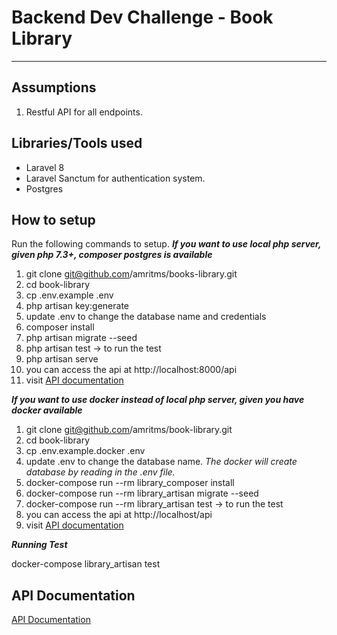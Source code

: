 # Backend Dev Challenge - Book Library

---
## Assumptions
1. Restful API for all endpoints.

## Libraries/Tools used
* Laravel 8
* Laravel Sanctum for authentication system.
* Postgres

## How to setup
Run the following commands to setup.
***If you want to use local php server,  given php 7.3+, composer postgres is available***
1. git clone git@github.com/amritms/books-library.git
1. cd book-library
1. cp .env.example .env
1. php artisan key:generate
1. update .env to change the database name and credentials
1. composer install
1. php artisan migrate --seed
1. php artisan test -> to run the test
1. php artisan serve
1. you can access the api at http://localhost:8000/api
1. visit [API documentation](API.md)

***If you want to use docker instead of local php server, given you have docker available***
1. git clone git@github.com/amritms/book-library.git
1. cd book-library
1. cp .env.example.docker .env
1. update .env to change the database name. *The docker will create database by reading in the .env file.* 
1. docker-compose run --rm library_composer install
1. docker-compose run --rm library_artisan migrate --seed
1. docker-compose run --rm library_artisan test -> to run the test
1. you can access the api at http://localhost/api
1. visit [API documentation](API.md)


***Running Test***


docker-compose library_artisan test
## API Documentation
[API Documentation](API.md)
